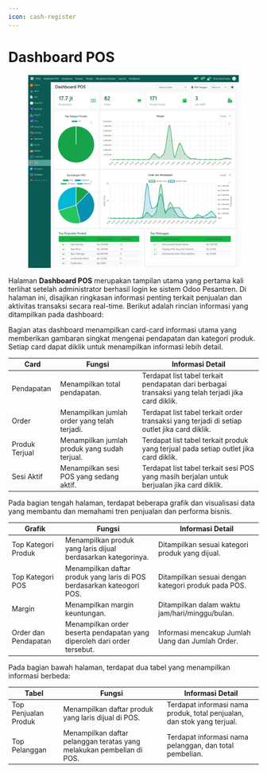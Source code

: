 ```yaml
---
icon: cash-register
---
```


# Dashboard POS

<figure><img src="../../.gitbook/assets/image (2).png" alt=""><figcaption></figcaption></figure>

Halaman **Dashboard POS** merupakan tampilan utama yang pertama kali terlihat setelah administrator berhasil login ke sistem Odoo Pesantren. Di halaman ini, disajikan ringkasan informasi penting terkait penjualan dan aktivitas transaksi secara real-time. Berikut adalah rincian informasi yang ditampilkan pada dashboard:

Bagian atas dashboard menampilkan card-card informasi utama yang memberikan gambaran singkat mengenai pendapatan dan kategori produk. Setiap card dapat diklik untuk menampilkan informasi lebih detail.

| Card           | Fungsi                                        | Informasi Detail                                                                                    |
| -------------- | --------------------------------------------- | --------------------------------------------------------------------------------------------------- |
| Pendapatan     | Menampilkan total pendapatan.                 | Terdapat list tabel terkait pendapatan dari berbagai transaksi yang telah terjadi jika card diklik. |
| Order          | Menampilkan jumlah order yang telah terjadi.  | Terdapat list tabel terkait order transaksi yang terjadi di setiap outlet jika card diklik.         |
| Produk Terjual | Menampilkan jumlah produk yang sudah terjual. | Terdapat list tabel terkait produk yang terjual pada setiap outlet jika card diklik.                |
| Sesi Aktif     | Menampilkan sesi POS yang sedang aktif.       | Terdapat list tabel terkait sesi POS yang masih berjalan untuk berjualan jika card diklik.          |

Pada bagian tengah halaman, terdapat beberapa grafik dan visualisasi data yang membantu dan memahami tren penjualan dan performa bisnis.

| Grafik               | Fungsi                                                                   | Informasi Detail                                    |
| -------------------- | ------------------------------------------------------------------------ | --------------------------------------------------- |
| Top Kategori Produk  | Menampilkan produk yang laris dijual berdasarkan kategorinya.            | Ditampilkan sesuai kategori produk yang dijual.     |
| Top Kategori POS     | Menampilkan daftar produk yang laris di POS berdasarkan kateogori POS.   | Ditampilkan sesuai dengan kategori produk pada POS. |
| Margin               | Menampilkan margin keuntungan.                                           | Ditampilkan dalam waktu jam/hari/minggu/bulan.      |
| Order dan Pendapatan | Menampilkan order beserta pendapatan yang diperoleh dari order tersebut. | Informasi mencakup Jumlah Uang dan Jumlah Order.    |

Pada bagian bawah halaman, terdapat dua tabel yang menampilkan informasi berbeda:

| Tabel                | Fungsi                                                                | Informasi Detail                                                        |
| -------------------- | --------------------------------------------------------------------- | ----------------------------------------------------------------------- |
| Top Penjualan Produk | Menampilkan daftar produk yang laris dijual di POS.                   | Terdapat informasi nama produk, total penjualan, dan stok yang terjual. |
| Top Pelanggan        | Menampilkan daftar pelanggan teratas yang melakukan pembelian di POS. | Terdapat informasi nama pelanggan, dan total pembelian.                 |
